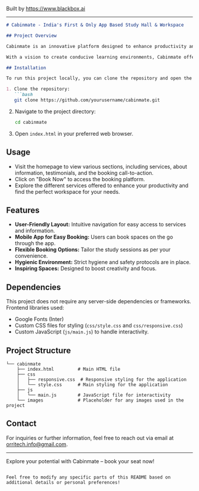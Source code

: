 
Built by https://www.blackbox.ai

---

```markdown
# Cabinmate - India's First & Only App Based Study Hall & Workspace

## Project Overview

Cabinmate is an innovative platform designed to enhance productivity and collaboration through app-based study halls and co-working spaces across India. The application allows users to book study rooms and workspaces seamlessly, providing an ideal environment for focused work and study. 

With a vision to create conducive learning environments, Cabinmate offers various amenities, including ergonomic seating, high-speed Wi-Fi, and 24/7 power supply to support academic endeavors.

## Installation

To run this project locally, you can clone the repository and open the `index.html` file in your web browser. This project does not require any external installation of libraries or frameworks beyond basic HTML, CSS, and JavaScript.

1. Clone the repository:
   ```bash
   git clone https://github.com/yourusername/cabinmate.git
   ```
2. Navigate to the project directory:
   ```bash
   cd cabinmate
   ```
3. Open `index.html` in your preferred web browser.

## Usage

- Visit the homepage to view various sections, including services, about information, testimonials, and the booking call-to-action.
- Click on "Book Now" to access the booking platform.
- Explore the different services offered to enhance your productivity and find the perfect workspace for your needs.

## Features

- **User-Friendly Layout:** Intuitive navigation for easy access to services and information.
- **Mobile App for Easy Booking:** Users can book spaces on the go through the app.
- **Flexible Booking Options:** Tailor the study sessions as per your convenience.
- **Hygienic Environment:** Strict hygiene and safety protocols are in place.
- **Inspiring Spaces:** Designed to boost creativity and focus.

## Dependencies

This project does not require any server-side dependencies or frameworks. Frontend libraries used:
- Google Fonts (Inter)
- Custom CSS files for styling (`css/style.css` and `css/responsive.css`)
- Custom JavaScript (`js/main.js`) to handle interactivity.

## Project Structure

```plaintext
└── cabinmate
    ├── index.html         # Main HTML file
    ├── css
    │   ├── responsive.css  # Responsive styling for the application
    │   └── style.css      # Main styling for the application
    ├── js
    │   └── main.js        # JavaScript file for interactivity
    └── images             # Placeholder for any images used in the project
```

## Contact

For inquiries or further information, feel free to reach out via email at [orritech.info@gmail.com](mailto:orritech.info@gmail.com).

---

Explore your potential with Cabinmate – book your seat now!
```

Feel free to modify any specific parts of this README based on additional details or personal preferences!